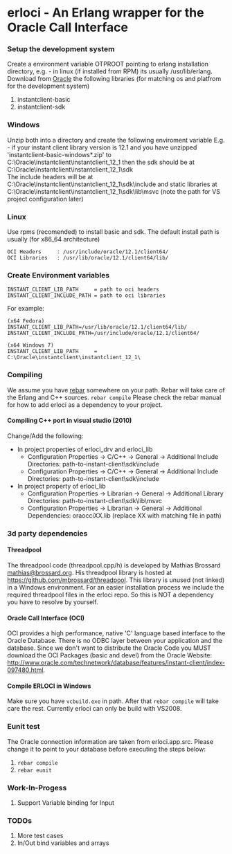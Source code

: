 # erloci - An Erlang wrapper for the Oracle Call Interface

### Setup the development system
Create a environment variable OTPROOT pointing to erlang installation directory,
e.g. - in linux (if installed from RPM) its usually /usr/lib/erlang.
Download from [Oracle](http://www.oracle.com/technetwork/database/features/instant-client/index-097480.html) the following libraries (for matching os and platfrom for the development system)
  1. instantclient-basic
  2. instantclient-sdk

### Windows
Unzip both into a directory and create the following enviroment variable
E.g. - if your instant client library version is 12.1 and you have unzipped 'instantclient-basic-windows*.zip' to C:\Oracle\instantclient\instantclient_12_1 then the sdk should be at C:\Oracle\instantclient\instantclient_12_1\sdk\
The include headers will be at C:\Oracle\instantclient\instantclient_12_1\sdk\include and static libraries at C:\Oracle\instantclient\instantclient_12_1\sdk\lib\msvc (note the path for VS project configuration later)

### Linux
Use rpms (recomended) to install basic and sdk. The default install path is usually (for x86_64 architecture)
```
OCI Headers     : /usr/include/oracle/12.1/client64/
OCI Libraries   : /usr/lib/oracle/12.1/client64/lib/
```

### Create Environment variables
```
INSTANT_CLIENT_LIB_PATH     = path to oci headers
INSTANT_CLIENT_INCLUDE_PATH = path to oci libraries
```

For example:
```
(x64 Fedora)
INSTANT_CLIENT_LIB_PATH=/usr/lib/oracle/12.1/client64/lib/
INSTANT_CLIENT_INCLUDE_PATH=/usr/include/oracle/12.1/client64/

(x64 Windows 7)
INSTANT_CLIENT_LIB_PATH     = C:\Oracle\instantclient\instantclient_12_1\
```

### Compiling
We assume you have [rebar](https://github.com/basho/rebar) somewhere on your path. Rebar will take care of the Erlang and C++ sources.
<code>rebar compile</code>
Please check the rebar manual for how to add erloci as a dependency to your project.

#### Compiling C++ port in visual studio (2010)
Change/Add the following:
  * In project properties of erloci_drv and erloci_lib 
    * Configuration Properties -> C/C++ -> General -> Additional Include Directories: path-to-instant-client\sdk\include
    * Configuration Properties -> C/C++ -> General -> Additional Include Directories: path-to-instant-client\sdk\include
  * In project property of erloci_lib 
    * Configuration Properties -> Librarian -> General -> Additional Library Directories: path-to-instant-client\sdk\lib\msvc
    * Configuration Properties -> Librarian -> General -> Additional Dependencies: oraocciXX.lib (replace XX with matching file in path)

### 3d party dependencies
#### Threadpool 
The threadpool code (threadpool.cpp/h) is developed by Mathias Brossard mathias@brossard.org. His threadpool library is hosted at https://github.com/mbrossard/threadpool.
This library is unused (not linked) in a Windows environment. For an easier installation process we include the required threadpool files in the erloci repo. So this is NOT a dependency you have to resolve by yourself.

#### Oracle Call Interface (OCI)
OCI provides a high performance, native 'C' language based interface to the Oracle Database. There is no ODBC layer between your application and the database. Since we don't want to distribute the Oracle Code you MUST download the OCI Packages (basic and devel) from the Oracle Website: http://www.oracle.com/technetwork/database/features/instant-client/index-097480.html.

#### Compile ERLOCI in Windows
Make sure you have <code>vcbuild.exe</code> in path. After that <code>rebar compile</code> will take care the rest. Currently erloci can only be build with VS2008.

### Eunit test
The Oracle connection information are taken from erloci.app.src. Please change it to point to your database before executing the steps below:
1. <code>rebar compile</code>
2. <code>rebar eunit</code>

### Work-In-Progess
1. Support Variable binding for Input

### TODOs
1. More test cases
2. In/Out bind variables and arrays
